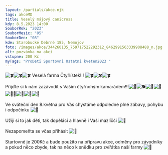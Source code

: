 ```yaml
---
layout: /partials/akce.njk
tags: akceMD
title: Veselý májový canicross
kdy: 8.5.2023 14:00
SouborRok: "2023"
SouborMesic: "05"
SouborDen: "08"
kde: Starobucké Debrné 185, Nemojov
foto: /images/akce/344260135_759717522292312_8462991563339908488_n.jpg
alt: pozvánka na akci
vstupne: 200 Kč
myTags: "ProDeti Sportovni Ostatni kveten2023 "
---
```

<!--StartFragment-->

![🍀](https://static.xx.fbcdn.net/images/emoji.php/v9/te0/1.5/16/1f340.png)![🍀](https://static.xx.fbcdn.net/images/emoji.php/v9/te0/1.5/16/1f340.png)![🍀](https://static.xx.fbcdn.net/images/emoji.php/v9/te0/1.5/16/1f340.png) Veselá farma Čtyřlístek!!! ![🍀](https://static.xx.fbcdn.net/images/emoji.php/v9/te0/1.5/16/1f340.png)![🍀](https://static.xx.fbcdn.net/images/emoji.php/v9/te0/1.5/16/1f340.png)![🍀](https://static.xx.fbcdn.net/images/emoji.php/v9/te0/1.5/16/1f340.png)\
\
Přijďte si k nám zazávodit s Vaším čtyřnohým kamarádem!!!![🙂](https://static.xx.fbcdn.net/images/emoji.php/v9/ta5/1.5/16/1f642.png)![🐕](https://static.xx.fbcdn.net/images/emoji.php/v9/tc9/1.5/16/1f415.png)![🐩](https://static.xx.fbcdn.net/images/emoji.php/v9/t6c/1.5/16/1f429.png)![🦮](https://static.xx.fbcdn.net/images/emoji.php/v9/te/1.5/16/1f9ae.png)![🐕‍🦺](https://static.xx.fbcdn.net/images/emoji.php/v9/t42/1.5/16/1f415_200d_1f9ba.png)![🐾](https://static.xx.fbcdn.net/images/emoji.php/v9/t37/1.5/16/1f43e.png)![🐾](https://static.xx.fbcdn.net/images/emoji.php/v9/t37/1.5/16/1f43e.png)![🐾](https://static.xx.fbcdn.net/images/emoji.php/v9/t37/1.5/16/1f43e.png)\
\
Ve sváteční den 8.května pro Vás chystáme odpoledne plné zábavy, pohybu i odpočinku ![🙂](https://static.xx.fbcdn.net/images/emoji.php/v9/ta5/1.5/16/1f642.png)\
\
Užijí si to jak děti, tak dopěláci a hlavně i Vaši mazlíčči ![🙂](https://static.xx.fbcdn.net/images/emoji.php/v9/ta5/1.5/16/1f642.png)\
\
Nezapomeňta se včas přihásit ![🙂](https://static.xx.fbcdn.net/images/emoji.php/v9/ta5/1.5/16/1f642.png)\
\
Startovné je 200Kč a bude použito na přípravu akce, odměny pro závodníky a pokud něco zbyde, tak na něco k snědku pro zvířátka naší farmy ![🙂](https://static.xx.fbcdn.net/images/emoji.php/v9/ta5/1.5/16/1f642.png)

<!--EndFragment-->